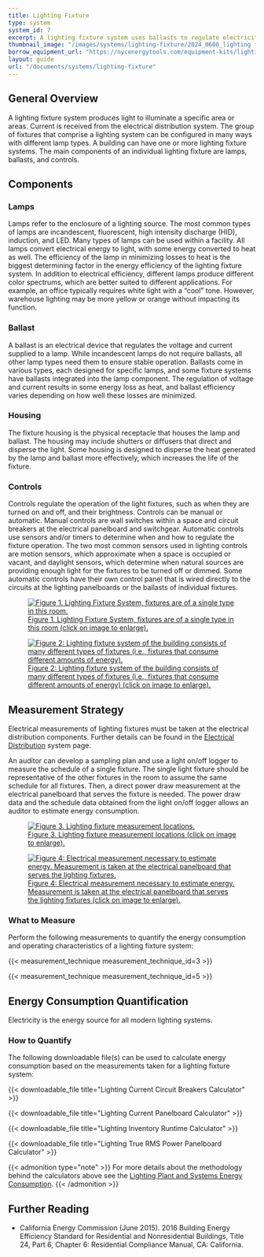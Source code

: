 ```yaml
---
title: Lighting Fixture
type: system
system_id: 7
excerpt: A lighting fixture system uses ballasts to regulate electricity to the lamps, which produce light to illuminate areas in the facility.
thumbnail_image: "/images/systems/lighting-fixture/2024_0606_lighting fixture system_thumbnail_RESIZED-01.jpg"
borrow_equipment_url: "https://nycenergytools.com/equipment-kits/lighting-measurement-kit/"
layout: guide
url: "/documents/systems/lighting-fixture"
---
```


## General Overview

A lighting fixture system produces light to illuminate a specific area or areas. Current is received from the electrical distribution system. The group of fixtures that comprise a lighting system can be configured in many ways with different lamp types. A building can have one or more lighting fixture systems. The main components of an individual lighting fixture are lamps, ballasts, and controls. 

## Components

### Lamps

Lamps refer to the enclosure of a lighting source. The most common types of lamps are incandescent, fluorescent, high intensity discharge (HID), induction, and LED. Many types of lamps can be used within a facility. All lamps convert electrical energy to light, with some energy converted to heat as well. The efficiency of the lamp in minimizing losses to heat is the biggest determining factor in the energy efficiency of the lighting fixture system. In addition to electrical efficiency, different lamps produce different color spectrums, which are better suited to different applications. For example, an office typically requires white light with a “cool” tone. However, warehouse lighting may be more yellow or orange without impacting its function.

### Ballast

A ballast is an electrical device that regulates the voltage and current supplied to a lamp. While incandescent lamps do not require ballasts, all other lamp types need them to ensure stable operation. Ballasts come in various types, each designed for specific lamps, and some fixture systems have ballasts integrated into the lamp component. The regulation of voltage and current results in some energy loss as heat, and ballast efficiency varies depending on how well these losses are minimized.

### Housing

The fixture housing is the physical receptacle that houses the lamp and ballast. The housing may include shutters or diffusers that direct and disperse the light. Some housing is designed to disperse the heat generated by the lamp and ballast more effectively, which increases the life of the fixture.

### Controls

Controls regulate the operation of the light fixtures, such as when they are turned on and off, and their brightness. Controls can be manual or automatic. Manual controls are wall switches within a space and circuit breakers at the electrical panelboard and switchgear. Automatic controls use sensors and/or timers to determine when and how to regulate the fixture operation. The two most common sensors used in lighting controls are motion sensors, which approximate when a space is occupied or vacant, and daylight sensors, which determine when natural sources are providing enough light for the fixtures to be turned off or dimmed.  Some automatic controls have their own control panel that is wired directly to the circuits at the lighting panelboards or the ballasts of individual fixtures.

<a href="/images/systems/lighting-fixture/lighting fixture figure1.png">
    <figure class="figure mb-4 mt-3">
        <img src="/images/systems/lighting-fixture/lighting fixture figure1.png" class="figure-img img-fluid rounded" alt="Figure 1. Lighting Fixture System, fixtures are of a single type in this room.">
        <figcaption class="figure-caption text-left">Figure 1. Lighting Fixture System, fixtures are of a single type in this room (click on image to enlarge).</figcaption>
    </figure>
</a>

<a href="/images/systems/lighting-fixture/lighting fixture figure2.png">
    <figure class="figure mb-4 mt-3">
        <img src="/images/systems/lighting-fixture/lighting fixture figure2.png" class="figure-img img-fluid rounded" alt="Figure 2: Lighting fixture system of the building consists of many different types of fixtures (i.e., fixtures that consume different amounts of energy).">
        <figcaption class="figure-caption text-left">Figure 2: Lighting fixture system of the building consists of many different types of fixtures (i.e., fixtures that consume different amounts of energy) (click on image to enlarge).</figcaption>
    </figure>
</a>

<!-- ## Evaluation of Energy Consumption

Electricity is the energy source for all modern lighting systems. Table 1 provides a summary of system component measurements and values needed to quantify the hourly energy consumption and operating characteristics of a lighting fixture system.  

<div class="table-wrapper">
<table>
    <caption>Table 1. Key values, components and measurements to evaluate energy consumption.</caption>
    <thead>
        <tr>
            <th>
                System Quantification
            </th>
            <th>
                Values to be Quantified
            </th>
            <th>
                Energy Consuming Component
            </th>
            <th>
                Measurements
            </th>
        </tr>
    <tbody>
        <tr>
            <td>
                Lighting fixture system electricity usage (<a class="glossary-link" href="/glossary#kwh"><abbr title="Kilowatt Hour">kWh</abbr></a>)
            </td>
            <td>
                <ul>
                    <li>Average hourly panelboard or switchgear (<a class="glossary-link" href="/glossary#kwh"><abbr title="Kilowatt Hour">kWh</abbr></a>)</li> 
                    <li>Total operating time for the light fixtures</li>
                </ul>
            </td>
            <td>
                Light fixtures and automatic controls (if applicable).
            </td>
            <td>
                <ul>
                    <li><a href="/documents/measurement-technique/electrical-current">Hourly measurement of electricity supplied to the light fixture system from the panelboard or switchgear</a></li> 
                    <li><a href="/documents/measurement-technique/lighting-fixture-runtime">Total operating hours of the light fixtures</a></li>
                </ul>
            </td>
        </tr>
        <tr>
            <td>
                Illuminance delivered
            </td>
            <td>
                Lumens
            </td>
            <td>
                Light fixtures
            </td>
            <td>
                Lumens incident on surfaces that require illumination (workstations, walkways, shelving, etc.)
            </td>
        </tr>
        <tr>
            <td>
                Light quality
            </td>
            <td>
                Color rendering index
            </td>
            <td>
                Lamps
            </td>
            <td>
                Color rendering index measurement (speciality equipment)
            </td>
        </tr>
    </tbody>
</table> 
</div> -->

## Measurement Strategy

Electrical measurements of lighting fixtures must be taken at the electrical distribution components. Further details can be found in the <a href="/documents/systems/electrical-distribution">Electrical Distribution</a> system page.  

An auditor can develop a sampling plan and use a light on/off logger to measure the schedule of a single fixture. The single light fixture should be representative of the other fixtures in the room to assume the same schedule for all fixtures. Then, a direct power draw measurement at the electrical panelboard that serves the fixture is needed. The power draw data and the schedule data obtained from the light on/off logger allows an auditor to estimate energy consumption.

<a href="/images/systems/lighting-fixture/lighting fixture figure3.png">
    <figure class="figure mb-4 mt-3">
        <img src="/images/systems/lighting-fixture/lighting fixture figure3.png" class="figure-img img-fluid rounded" alt="Figure 3. Lighting fixture measurement locations.">
        <figcaption class="figure-caption text-left">Figure 3. Lighting fixture measurement locations (click on image to enlarge).</figcaption>
    </figure>
</a>

<a href="/images/systems/lighting-fixture/lighting fixture figure4.png">
    <figure class="figure mb-4 mt-3">
        <img src="/images/systems/lighting-fixture/lighting fixture figure4.png" class="figure-img img-fluid rounded" alt="Figure 4: Electrical measurement necessary to estimate energy. Measurement is taken at the electrical panelboard that serves the lighting fixtures.">
        <figcaption class="figure-caption text-left">Figure 4: Electrical measurement necessary to estimate energy. Measurement is taken at the electrical panelboard that serves the lighting fixtures (click on image to enlarge).</figcaption>
    </figure>
</a>

### What to Measure

Perform the following measurements to quantify the energy consumption and operating characteristics of a lighting fixture system:

{{< measurement_technique measurement_technique_id=3 >}}

{{< measurement_technique measurement_technique_id=5 >}}

## Energy Consumption Quantification

Electricity is the energy source for all modern lighting systems.

### How to Quantify

The following downloadable file(s) can be used to calculate energy consumption based on the measurements taken for a lighting fixture system:

{{< downloadable_file title="Lighting Current Circuit Breakers Calculator" >}}

{{< downloadable_file title="Lighting Current Panelboard Calculator" >}}

{{< downloadable_file title="Lighting Inventory Runtime Calculator" >}}

{{< downloadable_file title="Lighting True RMS Power Panelboard Calculator" >}}

{{< admonition type="note" >}}
For more details about the methodology behind the calculators above see the [Lighting Plant and Systems Energy Consumption](/documents/calculation-methodology/lighting-plant-and-systems-energy-consumption).
{{< /admonition >}}

## Further Reading

- California Energy Commission (June 2015). 2016 Building Energy Efficiency Standard for Residential and Nonresidential Buildings, Title 24, Part 6, Chapter 6: Residential Compliance Manual, CA: California.